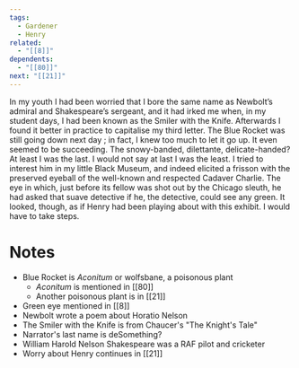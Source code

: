 ```yaml
---
tags:
  - Gardener
  - Henry
related:
  - "[[8]]"
dependents:
  - "[[80]]"
next: "[[21]]"
---
```

In my youth I had been worried that I bore the same name as Newbolt’s admiral and Shakespeare’s sergeant, and it had irked me when, in my student days, I had been known as the Smiler with the Knife. Afterwards I found it better in practice to capitalise my third letter. The Blue Rocket was still going down next day ; in fact, I knew too much to let it go up. It even seemed to be succeeding. The snowy-banded, dilettante, delicate-handed? At least I was the last. I would not say at last I was the least. I tried to interest him in my little Black Museum, and indeed elicited a frisson with the preserved eyeball of the well-known and respected Cadaver Charlie. The eye in which, just before its fellow was shot out by the Chicago sleuth, he had asked that suave detective if he, the detective, could see any green. It looked, though, as if Henry had been playing about with this exhibit. I would have to take steps.

# Notes
- Blue Rocket is *Aconitum* or wolfsbane, a poisonous plant
	- *Aconitum* is mentioned in [[80]]
	- Another poisonous plant is in [[21]]
- Green eye mentioned in [[8]]
- Newbolt wrote a poem about Horatio Nelson
- The Smiler with the Knife is from Chaucer's "The Knight's Tale"
- Narrator's last name is deSomething?
- William Harold Nelson Shakespeare was a RAF pilot and cricketer
- Worry about Henry continues in [[21]]